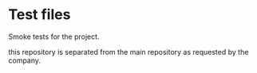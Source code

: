 # Test files 

Smoke tests for the project.

this repository is separated from the main repository as requested by the company.
